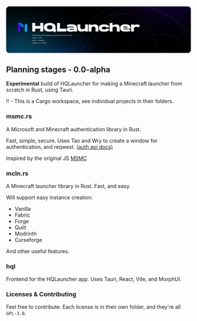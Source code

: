 ![hqlauncher.rs cover](./assets/hqlauncher-cover.png)

## Planning stages - 0.0-alpha

**Experimental** build of HQLauncher for making a Minecraft launcher from scratch in Rust, using Tauri.

!! - This is a Cargo workspace, see individual projects in their folders.

### msmc.rs

A Microsoft and Minecraft authentication library in Rust.

Fast, simple, secure. Uses Tao and Wry to create a window for authentication, and reqwest.
[(auth api docs)](https://mojang-api-docs.gapple.pw/authentication/msa)

Inspired by the original JS [MSMC](https://github.com/Hanro50/MSMC)

### mcln.rs

A Minecraft launcher library in Rust. Fast, and easy.

Will support easy instance creation:

- Vanilla
- Fabric
- Forge
- Quilt
- Modrinth
- Curseforge

And other useful features.

### hql

Frontend for the HQLauncher app. Uses Tauri, React, Vite, and MorphUI.

### Licenses & Contributing

Feel free to contribute. Each license is in their own folder, and they're all `GPL-3.0`.
